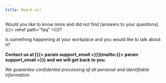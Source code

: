 ```yaml
---
title: Reach us!
---
```

Would you like to know more and did not find [answers to your questions]({{< relref path="faq" >}})?

Is something happening at your workplace and you would like to talk about it?

**Contact us at [{{< param support_email >}}](mailto:{{< param support_email >}}) and we will get back to you.**

*We guarantee confidential processing of all personal and identifiable information.*
